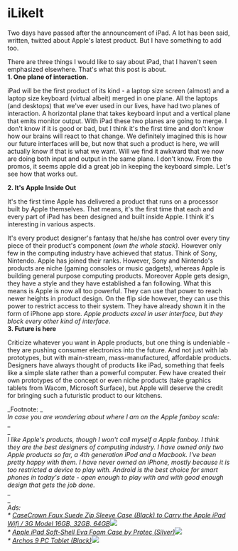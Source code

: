 iLikeIt
===
Two days have passed after the announcement of iPad. A lot has been said, written, twitted about Apple's latest product. But I have something to add too.  

There are three things I would like to say about iPad, that I haven't seen emphasized elsewhere. That's what this post is about.  
**1\. One plane of interaction.**  
  
iPad will be the first product of its kind - a laptop size screen (almost) and a laptop size keyboard (virtual albeit) merged in one plane. All the laptops (and desktops) that we've ever used in our lives, have had two planes of interaction. A horizontal plane that takes keyboard input and a vertical plane that emits monitor output. With iPad these two planes are going to merge. I don't know if it is good or bad, but I think it's the first time and don't know how our brains will react to that change. We definitely imagined this is how our future interfaces will be, but now that such a product is here, we will actually know if that is what we want. Will we find it awkward that we now are doing both input and output in the same plane. I don't know. From the promos, it seems apple did a great job in keeping the keyboard simple. Let's see how that works out.  
  

**2\. It's Apple Inside Out**

  
It's the first time Apple has delivered a product that runs on a processor built by Apple themselves. That means, it's the first time that each and every part of iPad has been designed and built inside Apple. I think it's interesting in various aspects. 

  
It's every product designer's fantasy that he/she has control over every tiny piece of their product's component _(own the whole stack)_. However only few in the computing industry have achieved that status. Think of Sony, Nintendo. Apple has joined their ranks. However, Sony and Nintendo's products are niche (gaming consoles or music gadgets), whereas Apple is building general purpose computing products. Moreover Apple gets design, they have a style and they have established a fan following. What this means is Apple is now all too powerful. They can use that power to reach newer heights in product design. On the flip side however, they can use this power to restrict access to their system. They have already shown it in the form of iPhone app store. _Apple products excel in user interface, but they block every other kind of interface_.  
**3\. Future is here**  
  
Criticize whatever you want in Apple products, but one thing is undeniable - they are pushing consumer electronics into the future. And not just with lab prototypes, but with main-stream, mass-manufactured, affordable products. Designers have always thought of products like iPad, something that feels like a simple slate rather than a powerful computer. Few have created their own prototypes of the concept or even niche products (take graphics tablets from Wacom, Microsoft Surface), but Apple will deserve the credit for bringing such a futuristic product to our kitchens.  
  
  
_Footnote: _  
_In case you are wondering about where I am on the Apple fanboy scale:_  
_  
_  
_I like Apple's products, though I won't call myself a Apple fanboy. I think they are the best designers of computing industry. I have owned only two Apple products so far, a 4th generation iPod and a Macbook. I've been pretty happy with them. I have never owned an iPhone, mostly because it is too restricted a device to play with. Android is the best choice for smart phones in today's date - open enough to play with and with good enough design that gets the job done._  
_  
_  
_Ads:_  
_\* [CaseCrown Faux Suede Zip Sleeve Case (Black) to Carry the Apple iPad Wifi / 3G Model 16GB, 32GB, 64GB][0]![](http://www.assoc-amazon.com/e/ir?t=myfreq-20&l=btl&camp=213689&creative=392969&o=1&a=B0036BKOYC)_  
_\* [Apple iPad Soft-Shell Eva Foam Case by Protec (Silver)][1]![](http://www.assoc-amazon.com/e/ir?t=myfreq-20&l=btl&camp=213689&creative=392969&o=1&a=B0037YFAME)_  
_\* [Archos 9 PC Tablet (Black)][2]![](http://www.assoc-amazon.com/e/ir?t=myfreq-20&l=btl&camp=213689&creative=392969&o=1&a=B002V3C4F8)_

[0]: http://www.amazon.com/CaseCrown-Suede-Sleeve-Black-Carry/dp/B0036BKOYC?ie=UTF8&tag=myfreq-20&link_code=btl&camp=213689&creative=392969
[1]: http://www.amazon.com/Apple-iPad-Soft-Shell-Protec-Silver/dp/B0037YFAME?ie=UTF8&tag=myfreq-20&link_code=btl&camp=213689&creative=392969
[2]: http://www.amazon.com/Archos-9-PC-Tablet-Black/dp/B002V3C4F8?ie=UTF8&tag=myfreq-20&link_code=btl&camp=213689&creative=392969

